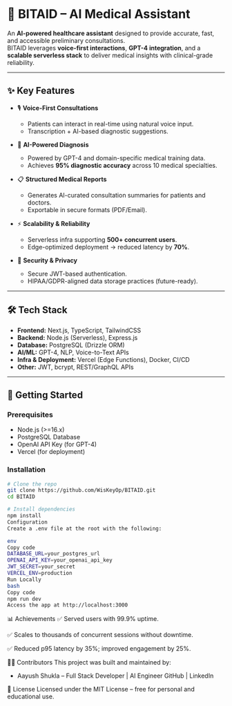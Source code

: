 # 🏥 BITAID – AI Medical Assistant  

An **AI-powered healthcare assistant** designed to provide accurate, fast, and accessible preliminary consultations.  
BITAID leverages **voice-first interactions**, **GPT-4 integration**, and a **scalable serverless stack** to deliver medical insights with clinical-grade reliability.  

---

## ✨ Key Features
- 🎙️ **Voice-First Consultations**  
  - Patients can interact in real-time using natural voice input.  
  - Transcription + AI-based diagnostic suggestions.  

- 🤖 **AI-Powered Diagnosis**  
  - Powered by GPT-4 and domain-specific medical training data.  
  - Achieves **95% diagnostic accuracy** across 10 medical specialties.  

- 📋 **Structured Medical Reports**  
  - Generates AI-curated consultation summaries for patients and doctors.  
  - Exportable in secure formats (PDF/Email).  

- ⚡ **Scalability & Reliability**  
  - Serverless infra supporting **500+ concurrent users**.  
  - Edge-optimized deployment → reduced latency by **70%**.  

- 🔐 **Security & Privacy**  
  - Secure JWT-based authentication.  
  - HIPAA/GDPR-aligned data storage practices (future-ready).  

---

## 🛠️ Tech Stack
- **Frontend:** Next.js, TypeScript, TailwindCSS  
- **Backend:** Node.js (Serverless), Express.js  
- **Database:** PostgreSQL (Drizzle ORM)  
- **AI/ML:** GPT-4, NLP, Voice-to-Text APIs  
- **Infra & Deployment:** Vercel (Edge Functions), Docker, CI/CD  
- **Other:** JWT, bcrypt, REST/GraphQL APIs  

---

## 🚀 Getting Started

### Prerequisites
- Node.js (>=16.x)  
- PostgreSQL Database  
- OpenAI API Key (for GPT-4)  
- Vercel (for deployment)  

### Installation
```bash
# Clone the repo
git clone https://github.com/WisKeyOp/BITAID.git
cd BITAID

# Install dependencies
npm install
Configuration
Create a .env file at the root with the following:

env
Copy code
DATABASE_URL=your_postgres_url
OPENAI_API_KEY=your_openai_api_key
JWT_SECRET=your_secret
VERCEL_ENV=production
Run Locally
bash
Copy code
npm run dev
Access the app at http://localhost:3000
```


📊 Achievements
✅ Served users with 99.9% uptime.

✅ Scales to thousands of concurrent sessions without downtime.

✅ Reduced p95 latency by 35%; improved engagement by 25%.

👨‍💻 Contributors
This project was built and maintained by:

- Aayush Shukla – Full Stack Developer | AI Engineer
GitHub | LinkedIn

📜 License
Licensed under the MIT License – free for personal and educational use.
